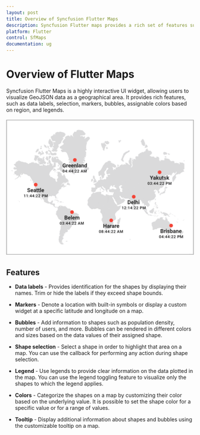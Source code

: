 ```yaml
---
layout: post
title: Overview of Syncfusion Flutter Maps
description: Syncfusion Flutter maps provides a rich set of features such as data labels, selection, markers, bubbles, assignable colors based on region, and legends.
platform: Flutter
control: SfMaps
documentation: ug
---
```


# Overview of Flutter Maps

Syncfusion Flutter Maps is a highly interactive UI widget, allowing users to visualize GeoJSON data as a geographical area. It provides rich features, such as data labels, selection, markers, bubbles, assignable colors based on region, and legends.

![Maps overview](images/overview/maps-overview.png)

## Features

* **Data labels** - Provides identification for the shapes by displaying their names. Trim or hide the labels if they exceed shape bounds.

* **Markers** - Denote a location with built-in symbols or display a custom widget at a specific latitude and longitude on a map.

* **Bubbles** - Add information to shapes such as population density, number of users, and more. Bubbles can be rendered in different colors and sizes based on the data values of their assigned shape.

* **Shape selection** - Select a shape in order to highlight that area on a map. You can use the callback for performing any action during shape selection.

* **Legend** - Use legends to provide clear information on the data plotted in the map. You can use the legend toggling feature to visualize only the shapes to which the legend applies.

* **Colors** - Categorize the shapes on a map by customizing their color based on the underlying value. It is possible to set the shape color for a specific value or for a range of values.

* **Tooltip** - Display additional information about shapes and bubbles using the customizable tooltip on a map.
